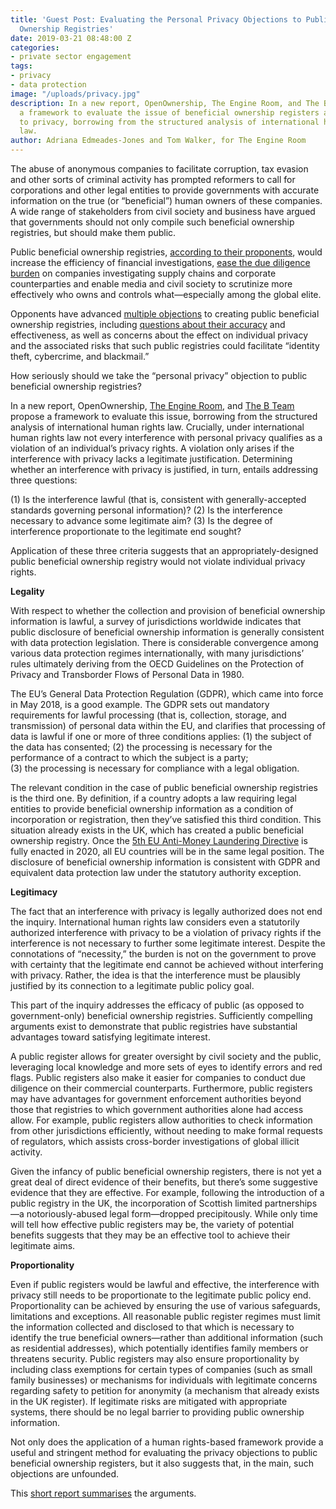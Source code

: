 ```yaml
---
title: 'Guest Post: Evaluating the Personal Privacy Objections to Public Beneficial
  Ownership Registries'
date: 2019-03-21 08:48:00 Z
categories:
- private sector engagement
tags:
- privacy
- data protection
image: "/uploads/privacy.jpg"
description: In a new report, OpenOwnership, The Engine Room, and The B Team propose
  a framework to evaluate the issue of beneficial ownership registers and the right
  to privacy, borrowing from the structured analysis of international human rights
  law.
author: Adriana Edmeades-Jones and Tom Walker, for The Engine Room
---
```


The abuse of anonymous companies to facilitate corruption, tax evasion and other sorts of criminal activity has prompted reformers to call for corporations and other legal entities to provide governments with accurate information on the true (or “beneficial”) human owners of these companies. A wide range of stakeholders from civil society and business have argued that governments should not only compile such beneficial ownership registries, but should make them public.

Public beneficial ownership registries, [according to their proponents](https://globalanticorruptionblog.com/2018/05/15/public-beneficial-ownership-registries-a-response-to-recent-criticisms/), would increase the efficiency of financial investigations, [ease the due diligence burden](https://globalanticorruptionblog.com/2018/11/01/guest-post-to-be-effective-public-company-ownership-registries-must-be-linked/#more-12196) on companies investigating supply chains and corporate counterparties and enable media and civil society to scrutinize more effectively who owns and controls what—especially among the global elite.

Opponents have advanced [multiple objections](https://globalanticorruptionblog.com/2018/05/22/guest-post-the-uk-order-on-ubo-registries-in-overseas-territories-a-reply/) to creating public beneficial ownership registries, including [questions about their accuracy](http://www.fcpablog.com/blog/2018/5/7/martin-kenney-open-company-ubo-registers-are-not-the-panacea.html) and effectiveness, as well as concerns about the effect on individual privacy and the associated risks that such public registries could facilitate “identity theft, cybercrime, and blackmail.”

How seriously should we take the “personal privacy” objection to public beneficial ownership registries?

In a new report, OpenOwnership, [The Engine Room](https://www.theengineroom.org/), and [The B Team](http://www.bteam.org/) propose a framework to evaluate this issue, borrowing from the structured analysis of international human rights law. Crucially, under international human rights law not every interference with personal privacy qualifies as a violation of an individual’s privacy rights. A violation only arises if the interference with privacy lacks a legitimate justification. Determining whether an interference with privacy is justified, in turn, entails addressing three questions:

\(1) Is the interference lawful (that is, consistent with generally-accepted standards governing personal information)?
\(2) Is the interference necessary to advance some legitimate aim?
\(3) Is the degree of interference proportionate to the legitimate end sought?

Application of these three criteria suggests that an appropriately-designed public beneficial ownership registry would not violate individual privacy rights.

**Legality**

With respect to whether the collection and provision of beneficial ownership information is lawful, a survey of jurisdictions worldwide indicates that public disclosure of beneficial ownership information is generally consistent with data protection legislation. There is considerable convergence among various data protection regimes internationally, with many jurisdictions’ rules ultimately deriving from the OECD Guidelines on the Protection of Privacy and Transborder Flows of Personal Data in 1980.

The EU’s General Data Protection Regulation (GDPR), which came into force in May 2018, is a good example. The GDPR sets out mandatory requirements for lawful processing (that is, collection, storage, and transmission) of personal data within the EU, and clarifies that processing of data is lawful if one or more of three conditions applies:
\(1) the subject of the data has consented;
\(2) the processing is necessary for the performance of a contract to which the subject is a party;\
\(3) the processing is necessary for compliance with a legal obligation.

The relevant condition in the case of public beneficial ownership registries is the third one. By definition, if a country adopts a law requiring legal entities to provide beneficial ownership information as a condition of incorporation or registration, then they’ve satisfied this third condition. This situation already exists in the UK, which has created a public beneficial ownership registry. Once the [5th EU Anti-Money Laundering Directive](http://www.bteam.org/announcements/a-major-step-forward-for-transparent-markets/) is fully enacted in 2020, all EU countries will be in the same legal position. The disclosure of beneficial ownership information is consistent with GDPR and equivalent data protection law under the statutory authority exception.

**Legitimacy**

The fact that an interference with privacy is legally authorized does not end the inquiry. International human rights law considers even a statutorily authorized interference with privacy to be a violation of privacy rights if the interference is not necessary to further some legitimate interest. Despite the connotations of “necessity,” the burden is not on the government to prove with certainty that the legitimate end cannot be achieved without interfering with privacy. Rather, the idea is that the interference must be plausibly justified by its connection to a legitimate public policy goal.

This part of the inquiry addresses the efficacy of public (as opposed to government-only) beneficial ownership registries. Sufficiently compelling arguments exist to demonstrate that public registries have substantial advantages toward satisfying legitimate interest.

A public register allows for greater oversight by civil society and the public, leveraging local knowledge and more sets of eyes to identify errors and red flags. Public registers also make it easier for companies to conduct due diligence on their commercial counterparts. Furthermore, public registers may have advantages for government enforcement authorities beyond those that registries to which government authorities alone had access allow. For example, public registers allow authorities to check information from other jurisdictions efficiently, without needing to make formal requests of regulators, which assists cross-border investigations of global illicit activity.

Given the infancy of public beneficial ownership registers, there is not yet a great deal of direct evidence of their benefits, but there’s some suggestive evidence that they are effective. For example, following the introduction of a public registry in the UK, the incorporation of Scottish limited partnerships—a notoriously-abused legal form—dropped precipitously. While only time will tell how effective public registers may be, the variety of potential benefits suggests that they may be an effective tool to achieve their legitimate aims.

**Proportionality**

Even if public registers would be lawful and effective, the interference with privacy still needs to be proportionate to the legitimate public policy end. Proportionality can be achieved by ensuring the use of various safeguards, limitations and exceptions. All reasonable public register regimes must limit the information collected and disclosed to that which is necessary to identify the true beneficial owners—rather than additional information (such as residential addresses), which potentially identifies family members or threatens security. Public registers may also ensure proportionality by including class exemptions for certain types of companies (such as small family businesses) or mechanisms for individuals with legitimate concerns regarding safety to petition for anonymity (a mechanism that already exists in the UK register). If legitimate risks are mitigated with appropriate systems, there should be no legal barrier to providing public ownership information.

Not only does the application of a human rights-based framework provide a useful and stringent method for evaluating the privacy objections to public beneficial ownership registers, but it also suggests that, in the main, such objections are unfounded.

This [short report summarises](https://www.openownership.org/uploads/privacy-report-summary.pdf) the arguments.